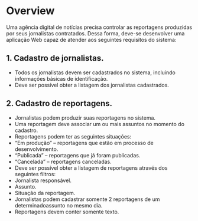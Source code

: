 #  Overview
Uma agência digital de notícias precisa controlar as reportagens produzidas por
seus jornalistas contratados. Dessa forma, deve-se desenvolver uma aplicação
Web capaz de atender aos seguintes requisitos do sistema:
## 1. Cadastro de jornalistas.
* Todos os jornalistas devem ser cadastrados no sistema, incluindo informações básicas de identificação.
* Deve ser possível obter a listagem dos jornalistas cadastrados.
## 2. Cadastro de reportagens.
 *  Jornalistas podem produzir suas reportagens no sistema.
 *   Uma reportagem deve associar um ou mais assuntos no momento do cadastro.
 *  Reportagens podem ter as seguintes situações:
 *  “Em produção” – reportagens que estão em processo de desenvolvimento.
 *  “Publicada” – reportagens que já foram publicadas.
 *  “Cancelada” – reportagens canceladas.
 *  Deve ser possível obter a listagem de reportagens através dos seguintes filtros:
 *  Jornalista responsável.
 *  Assunto.
 *  Situação da reportagem.
 *  Jornalistas podem cadastrar somente 2 reportagens de um determinadoassunto no mesmo dia.
 *  Reportagens devem conter somente texto.


